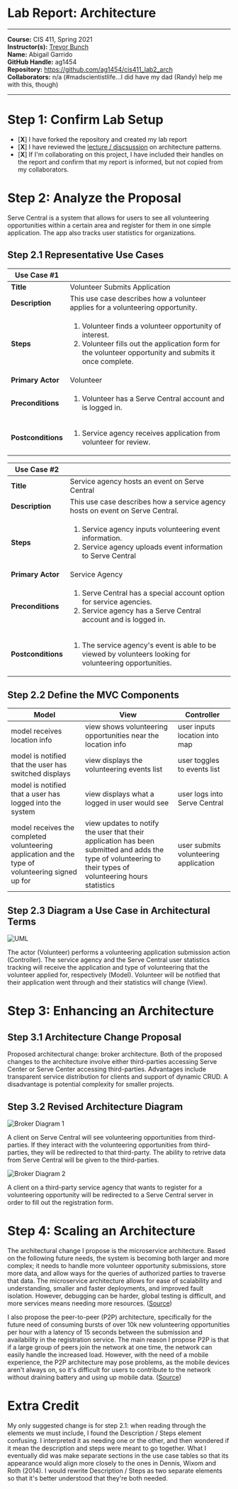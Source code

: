 # Lab Report: Architecture
___
**Course:** CIS 411, Spring 2021  
**Instructor(s):** [Trevor Bunch](https://github.com/trevordbunch)  
**Name:** Abigail Garrido  
**GitHub Handle:** ag1454  
**Repository:** https://github.com/ag1454/cis411_lab2_arch  
**Collaborators:** n/a (#madscientistlife...I did have my dad (Randy) help me with this, though)
___

# Step 1: Confirm Lab Setup
- [**X**] I have forked the repository and created my lab report
- [**X**] I have reviewed the [lecture / discsussion](../assets/04p1_SolutionArchitectures.pdf) on architecture patterns.
- [**X**] If I'm collaborating on this project, I have included their handles on the report and confirm that my report is informed, but not copied from my collaborators.

# Step 2: Analyze the Proposal
Serve Central is a system that allows for users to see all volunteering opportunities within a certain area and register for them in one simple application. The app also tracks user statistics for organizations.

## Step 2.1 Representative Use Cases  

| **Use Case #1** | |
|---|---|
| **Title** | Volunteer Submits Application |
| **Description** | This use case describes how a volunteer applies for a volunteering opportunity. |
| **Steps** | <ol><li>Volunteer finds a volunteer opportunity of interest.</li><li>Volunteer fills out the application form for the volunteer opportunity and submits it once complete.</li></ol> |
| **Primary Actor** | Volunteer |
| **Preconditions** | <ol><li>Volunteer has a Serve Central account and is logged in.</li></ol> |
| **Postconditions** | <ol><li>Service agency receives application from volunteer for review.</li></ol> |

| **Use Case #2** | |
|---|---|
| **Title** | Service agency hosts an event on Serve Central |
| **Description** | This use case describes how a service agency hosts on event on Serve Central. |
| **Steps** | <ol><li>Service agency inputs volunteering event information.</li><li>Service agency uploads event information to Serve Central</li></ol> |
| **Primary Actor** | Service Agency |
| **Preconditions** | <ol><li>Serve Central has a special account option for service agencies.</li><li>Service agency has a Serve Central account and is logged in.</li></ol> |
| **Postconditions** | <ol><li>The service agency's event is able to be viewed by volunteers looking for volunteering opportunities.</li></ol> |

## Step 2.2 Define the MVC Components

| Model | View | Controller |
|---|---|---|
| model receives location info | view shows volunteering opportunities near the location info | user inputs location into map |
| model is notified that the user has switched displays | view displays the volunteering events list | user toggles to events list |
| model is notified that a user has logged into the system | view displays what a logged in user would see | user logs into Serve Central |
| model receives the completed volunteering application and the type of volunteering signed up for | view updates to notify the user that their application has been submitted and adds the type of volunteering to their types of volunteering hours statistics | user submits volunteering application |

## Step 2.3 Diagram a Use Case in Architectural Terms
![UML](../assets/UML.PNG)

The actor (Volunteer) performs a volunteering application submission action (Controller). The service agency and the Serve Central user statistics tracking will receive the application and type of volunteering that the volunteer applied for, respectively (Model). Volunteer will be notified that their application went through and their statistics will change (View).

# Step 3: Enhancing an Architecture

## Step 3.1 Architecture Change Proposal
Proposed architectural change: broker architecture. Both of the proposed changes to the architecture involve either third-parties accessing Serve Center or Serve Center accessing third-parties. Advantages include transparent service distribution for clients and support of dynamic CRUD. A disadvantage is potential complexity for smaller projects.

## Step 3.2 Revised Architecture Diagram
![Broker Diagram 1](../assets/Broker1.PNG)

A client on Serve Central will see volunteering opportunities from third-parties. If they interact with the volunteering opportunities from third-parties, they will be redirected to that third-party. The ability to retrive data from Serve Central will be given to the third-parties.

![Broker Diagram 2](../assets/Broker2.PNG)

A client on a third-party service agency that wants to register for a volunteering opportunity will be redirected to a Serve Central server in order to fill out the registration form.

# Step 4: Scaling an Architecture
The architectural change I propose is the microservice architecture. Based on the following future needs, the system is becoming both larger and more complex; it needs to handle more volunteer opportunity submissions, store more data, and allow ways for the queries of authorized parties to traverse that data. The microservice architecture allows for ease of scalability and understanding, smaller and faster deployments, and improved fault isolation. However, debugging can be harder, global testing is difficult, and more services means needing more resources. ([Source](https://cloudacademy.com/blog/microservices-architecture-challenge-advantage-drawback/))

I also propose the peer-to-peer (P2P) architecture, specifically for the future need of consuming bursts of over 10k new volunteering opportunities per hour with a latency of 15 seconds between the submission and availability in the registration service. The main reason I propose P2P is that if a large group of peers join the network at one time, the network can easily handle the increased load. However, with the need of a mobile experience, the P2P architecture may pose problems, as the mobile devices aren't always on, so it's difficult for users to contribute to the network without draining battery and using up mobile data. ([Source](https://student.cs.uwaterloo.ca/~cs446/1171/Arch_Design_Activity/Peer2Peer.pdf))

# Extra Credit
My only suggested change is for step 2.1: when reading through the elements we must include, I found the Description / Steps element confusing. I interpreted it as needing one or the other, and then wondered if it mean the description and steps were meant to go together. What I eventually did was make separate sections in the use case tables so that its appearance would align more closely to the ones in Dennis, Wixom and Roth (2014). I would rewrite Description / Steps as two separate elements so that it's better understood that they're both needed.